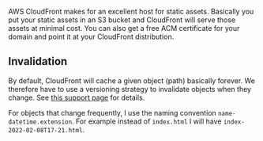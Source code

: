 AWS CloudFront makes for an excellent host for static assets.
Basically you put your static assets in an S3 bucket and CloudFront will serve those assets at minimal cost.
You can also get a free ACM certificate for your domain and point it at your CloudFront distribution.

## Invalidation

By default, CloudFront will cache a given object (path) basically forever.
We therefore have to use a versioning strategy to invalidate objects when they change.
See [this support page](https://aws.amazon.com/premiumsupport/knowledge-center/cloudfront-serving-outdated-content-s3/) for details.

For objects that change frequently, I use the naming convention `name-datetime.extension`.
For example instead of `index.html` I will have `index-2022-02-08T17-21.html`.

